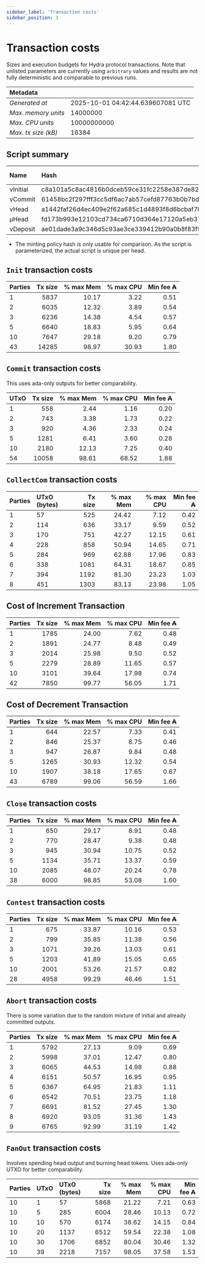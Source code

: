 ```yaml
--- 
sidebar_label: 'Transaction costs' 
sidebar_position: 3 
--- 
```


# Transaction costs 

Sizes and execution budgets for Hydra protocol transactions. Note that unlisted parameters are currently using `arbitrary` values and results are not fully deterministic and comparable to previous runs.

| Metadata | |
| :--- | :--- |
| _Generated at_ | 2025-10-01 04:42:44.639607081 UTC |
| _Max. memory units_ | 14000000 |
| _Max. CPU units_ | 10000000000 |
| _Max. tx size (kB)_ | 16384 |

## Script summary

| Name   | Hash | Size (Bytes) 
| :----- | :--- | -----------: 
| νInitial | c8a101a5c8ac4816b0dceb59ce31fc2258e387de828f02961d2f2045 | 2652 | 
| νCommit | 61458bc2f297fff3cc5df6ac7ab57cefd87763b0b7bd722146a1035c | 685 | 
| νHead | a1442faf26d4ec409e2f62a685c1d4893f8d6bcbaf7bcb59d6fa1340 | 14599 | 
| μHead | fd173b993e12103cd734ca6710d364e17120a5eb37a224c64ab2b188* | 5284 | 
| νDeposit | ae01dade3a9c346d5c93ae3ce339412b90a0b8f83f94ec6baa24e30c | 1102 | 

* The minting policy hash is only usable for comparison. As the script is parameterized, the actual script is unique per head.

## `Init` transaction costs

| Parties | Tx size | % max Mem | % max CPU | Min fee ₳ |
| :------ | ------: | --------: | --------: | --------: |
| 1| 5837 | 10.17 | 3.22 | 0.51 |
| 2| 6035 | 12.32 | 3.89 | 0.54 |
| 3| 6236 | 14.38 | 4.54 | 0.57 |
| 5| 6640 | 18.83 | 5.95 | 0.64 |
| 10| 7647 | 29.18 | 9.20 | 0.79 |
| 43| 14285 | 98.97 | 30.93 | 1.80 |


## `Commit` transaction costs
 This uses ada-only outputs for better comparability.

| UTxO | Tx size | % max Mem | % max CPU | Min fee ₳ |
| :--- | ------: | --------: | --------: | --------: |
| 1| 558 | 2.44 | 1.16 | 0.20 |
| 2| 743 | 3.38 | 1.73 | 0.22 |
| 3| 920 | 4.36 | 2.33 | 0.24 |
| 5| 1281 | 6.41 | 3.60 | 0.28 |
| 10| 2180 | 12.13 | 7.25 | 0.40 |
| 54| 10058 | 98.61 | 68.52 | 1.88 |


## `CollectCom` transaction costs

| Parties | UTxO (bytes) |Tx size | % max Mem | % max CPU | Min fee ₳ |
| :------ | :----------- |------: | --------: | --------: | --------: |
| 1 | 57 | 525 | 24.42 | 7.12 | 0.42 |
| 2 | 114 | 636 | 33.17 | 9.59 | 0.52 |
| 3 | 170 | 751 | 42.27 | 12.15 | 0.61 |
| 4 | 228 | 858 | 50.94 | 14.65 | 0.71 |
| 5 | 284 | 969 | 62.88 | 17.96 | 0.83 |
| 6 | 338 | 1081 | 64.31 | 18.67 | 0.85 |
| 7 | 394 | 1192 | 81.30 | 23.23 | 1.03 |
| 8 | 451 | 1303 | 83.13 | 23.98 | 1.05 |


## Cost of Increment Transaction

| Parties | Tx size | % max Mem | % max CPU | Min fee ₳ |
| :------ | ------: | --------: | --------: | --------: |
| 1| 1785 | 24.00 | 7.62 | 0.48 |
| 2| 1891 | 24.77 | 8.48 | 0.49 |
| 3| 2014 | 25.98 | 9.50 | 0.52 |
| 5| 2279 | 28.89 | 11.65 | 0.57 |
| 10| 3101 | 39.64 | 17.98 | 0.74 |
| 42| 7850 | 99.77 | 56.05 | 1.71 |


## Cost of Decrement Transaction

| Parties | Tx size | % max Mem | % max CPU | Min fee ₳ |
| :------ | ------: | --------: | --------: | --------: |
| 1| 644 | 22.57 | 7.33 | 0.41 |
| 2| 846 | 25.37 | 8.75 | 0.46 |
| 3| 947 | 26.87 | 9.84 | 0.48 |
| 5| 1265 | 30.93 | 12.32 | 0.54 |
| 10| 1907 | 38.18 | 17.65 | 0.67 |
| 43| 6789 | 99.06 | 56.59 | 1.66 |


## `Close` transaction costs

| Parties | Tx size | % max Mem | % max CPU | Min fee ₳ |
| :------ | ------: | --------: | --------: | --------: |
| 1| 650 | 29.17 | 8.91 | 0.48 |
| 2| 770 | 28.47 | 9.38 | 0.48 |
| 3| 945 | 30.94 | 10.75 | 0.52 |
| 5| 1134 | 35.71 | 13.37 | 0.59 |
| 10| 2085 | 48.07 | 20.24 | 0.78 |
| 38| 6000 | 98.85 | 53.08 | 1.60 |


## `Contest` transaction costs

| Parties | Tx size | % max Mem | % max CPU | Min fee ₳ |
| :------ | ------: | --------: | --------: | --------: |
| 1| 675 | 33.87 | 10.16 | 0.53 |
| 2| 799 | 35.85 | 11.38 | 0.56 |
| 3| 1071 | 39.26 | 13.03 | 0.61 |
| 5| 1203 | 41.89 | 15.05 | 0.65 |
| 10| 2001 | 53.26 | 21.57 | 0.82 |
| 28| 4958 | 99.29 | 46.46 | 1.51 |


## `Abort` transaction costs
There is some variation due to the random mixture of initial and already committed outputs.

| Parties | Tx size | % max Mem | % max CPU | Min fee ₳ |
| :------ | ------: | --------: | --------: | --------: |
| 1| 5792 | 27.13 | 9.09 | 0.69 |
| 2| 5998 | 37.01 | 12.47 | 0.80 |
| 3| 6065 | 44.53 | 14.98 | 0.88 |
| 4| 6151 | 50.57 | 16.95 | 0.95 |
| 5| 6367 | 64.95 | 21.83 | 1.11 |
| 6| 6542 | 70.51 | 23.75 | 1.18 |
| 7| 6691 | 81.52 | 27.45 | 1.30 |
| 8| 6920 | 93.05 | 31.36 | 1.43 |
| 9| 6765 | 92.99 | 31.19 | 1.42 |


## `FanOut` transaction costs
Involves spending head output and burning head tokens. Uses ada-only UTXO for better comparability.

| Parties | UTxO  | UTxO (bytes) | Tx size | % max Mem | % max CPU | Min fee ₳ |
| :------ | :---- | :----------- | ------: | --------: | --------: | --------: |
| 10 | 1 | 57 | 5868 | 21.22 | 7.21 | 0.63 |
| 10 | 5 | 285 | 6004 | 28.46 | 10.13 | 0.72 |
| 10 | 10 | 570 | 6174 | 38.62 | 14.15 | 0.84 |
| 10 | 20 | 1137 | 6512 | 59.54 | 22.38 | 1.08 |
| 10 | 30 | 1706 | 6852 | 80.04 | 30.46 | 1.32 |
| 10 | 39 | 2218 | 7157 | 98.05 | 37.58 | 1.53 |

